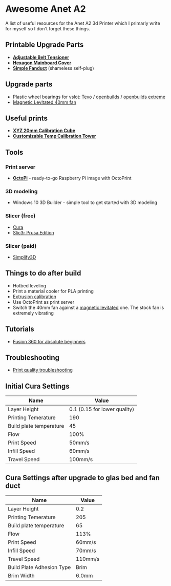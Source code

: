 # Awesome Anet A2
 A list of useful resources for the Anet A2 3d Printer which I primarly write for myself so I don't forget these things.
 
 ## Printable Upgrade Parts
 - **[Adjustable Belt Tensioner](https://www.thingiverse.com/thing:1780636)**
 - **[Hexagon Mainboard Cover](https://www.thingiverse.com/thing:2013479)**
 - **[Simple Fanduct](https://www.thingiverse.com/thing:2390401)** (shameless self-plug)
 
 ## Upgrade parts
 - Plastic wheel bearings for vslot: [Tevo](https://tevo3dprinterstore.com/products/tevo-cnc-openbuilds-plastic-wheel-pom-with-bearings-for-v-slot) / [openbuilds](http://openbuildspartstore.com/solid-v-wheel-kit/) / [openbuilds extreme](http://openbuildspartstore.com/xtreme-solid-v-wheel-kit/)
 - [Magnetic Levitated 40mm fan](https://www.conrad.de/de/axialluefter-12-vdc-1359-mh-l-x-b-x-h-40-x-40-x-10-mm-sunon-me40101v1-000u-a99-183739.html)

## Useful prints
- **[XYZ 20mm Calibration Cube](https://www.thingiverse.com/thing:1278865)**
- **[Customizable Temp Calibration Tower](https://www.thingiverse.com/thing:915435)**

## Tools

### Print server
- **[OctoPi](https://octopi.octoprint.org/)** - ready-to-go Raspberry Pi image with OctoPrint

### 3D modeling
- Windows 10 3D Builder - simple tool to get started with 3D modeling

### Slicer (free)
- [Cura](https://ultimaker.com/en/products/cura-software)
- [Slic3r Prusa Edition](https://github.com/prusa3d/Slic3r/releases)

### Slicer (paid)
- [Simplify3D](https://www.simplify3d.com/)

## Things to do after build
- Hotbed leveling
- Print a material cooler for PLA printing
- [Extrusion calibration](http://plastikjunkies.de/extrusion-kalibrieren-e-steps-richtig-einstellen/)
- Use OctoPrint as print server
- Switch the 40mm fan against a [magnetic levitated](https://www.conrad.de/de/axialluefter-12-vdc-1359-mh-l-x-b-x-h-40-x-40-x-10-mm-sunon-me40101v1-000u-a99-183739.html) one. The stock fan is extremely vibrating

## Tutorials
- [Fusion 360 for absolute beginners](https://www.youtube.com/watch?v=A5bc9c3S12g)

## Troubleshooting
- [Print quality troubleshooting](https://www.simplify3d.com/support/print-quality-troubleshooting/)

## Initial Cura Settings
Name | Value
------------ | -------------
Layer Height | 0.1 (0.15 for lower quality)
Printing Temerature | 190
Build plate temperature | 45
Flow | 100%
Print Speed | 50mm/s
Infill Speed | 60mm/s
Travel Speed | 100mm/s

## Cura Settings after upgrade to glas bed and fan duct
Name | Value
------------ | -------------
Layer Height | 0.2
Printing Temerature | 205
Build plate temperature | 65
Flow | 113%
Print Speed | 60mm/s
Infill Speed | 70mm/s
Travel Speed | 110mm/s
Build Plate Adhesion Type | Brim
Brim Width | 6.0mm
